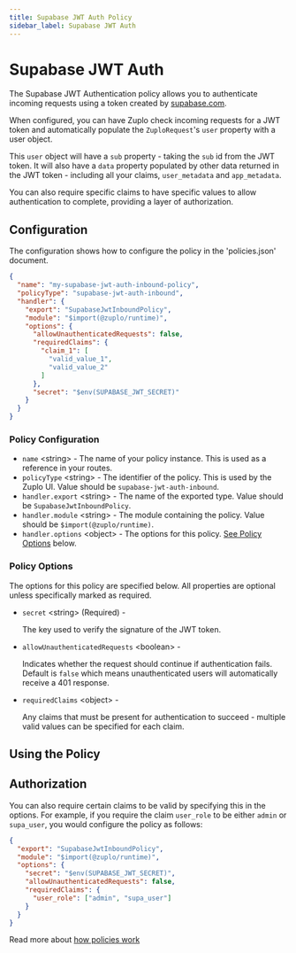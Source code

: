 ```yaml
---
title: Supabase JWT Auth Policy
sidebar_label: Supabase JWT Auth
---
```


<!-- WARNING: This document is generated. DO NOT EDIT BY HAND -->

# Supabase JWT Auth






<!-- start: intro.md -->
The Supabase JWT Authentication policy allows you to authenticate incoming requests using a token created by [supabase.com](https://supabase.com).

When configured, you can have Zuplo check incoming requests for a JWT token and automatically populate the `ZuploRequest`'s `user` property with a user object.

This `user` object will have a `sub` property - taking the `sub` id from the JWT token. It will also have a `data` property populated by other data returned in the JWT token - including all your claims, `user_metadata` and `app_metadata`.

You can also require specific claims to have specific values to allow authentication to complete, providing a layer of authorization.

<!-- end: intro.md -->

<PolicyStatus isBeta={false} isPaidAddOn={false} />



## Configuration 

The configuration shows how to configure the policy in the 'policies.json' document.

```json title="config/policies.json"
{
  "name": "my-supabase-jwt-auth-inbound-policy",
  "policyType": "supabase-jwt-auth-inbound",
  "handler": {
    "export": "SupabaseJwtInboundPolicy",
    "module": "$import(@zuplo/runtime)",
    "options": {
      "allowUnauthenticatedRequests": false,
      "requiredClaims": {
        "claim_1": [
          "valid_value_1",
          "valid_value_2"
        ]
      },
      "secret": "$env(SUPABASE_JWT_SECRET)"
    }
  }
}
```

<div className="policy-options">
<div><h3 class="anchor anchorWithStickyNavbar_node_modules-@docusaurus-theme-classic-lib-theme-Heading-styles-module" id="policy-configuration">Policy Configuration<a href="#policy-configuration" class="hash-link" aria-label="Direct link to Policy Configuration" title="Direct link to Policy Configuration">​</a></h3><ul><li><code>name</code> <span class="type-option">&lt;string&gt;</span> - The name of your policy instance. This is used as a reference in your routes.</li><li><code>policyType</code> <span class="type-option">&lt;string&gt;</span> - The identifier of the policy. This is used by the Zuplo UI. Value should be <code>supabase-jwt-auth-inbound</code>.</li><li><code>handler.export</code> <span class="type-option">&lt;string&gt;</span> - The name of the exported type. Value should be <code>SupabaseJwtInboundPolicy</code>.</li><li><code>handler.module</code> <span class="type-option">&lt;string&gt;</span> - The module containing the policy. Value should be <code>$import(@zuplo/runtime)</code>.</li><li><code>handler.options</code> <span class="type-option">&lt;object&gt;</span> - The options for this policy. <a href="#policy-options">See Policy Options</a> below.</li></ul><h3 class="anchor anchorWithStickyNavbar_node_modules-@docusaurus-theme-classic-lib-theme-Heading-styles-module" id="policy-options">Policy Options<a href="#policy-options" class="hash-link" aria-label="Direct link to Policy Options" title="Direct link to Policy Options">​</a></h3><p>The options for this policy are specified below. All properties are optional unless specifically marked as required.</p><ul><li><code>secret</code><span class="type-option"> &lt;string&gt;</span><span class="required-option"> (Required)</span> - <div><p>The key used to verify the signature of the JWT token.</p></div></li><li><code>allowUnauthenticatedRequests</code><span class="type-option"> &lt;boolean&gt;</span> - <div><p>Indicates whether the request should continue if authentication fails. Default is <code>false</code> which means unauthenticated users will automatically receive a 401 response.</p></div></li><li><code>requiredClaims</code><span class="type-option"> &lt;object&gt;</span> - <div><p>Any claims that must be present for authentication to succeed - multiple valid values can be specified for each claim.</p></div></li></ul></div>
</div>

## Using the Policy
<!-- start: doc.md -->
## Authorization

You can also require certain claims to be valid by specifying this in the
options. For example, if you require the claim `user_role` to be either `admin`
or `supa_user`, you would configure the policy as follows:

```json
{
  "export": "SupabaseJwtInboundPolicy",
  "module": "$import(@zuplo/runtime)",
  "options": {
    "secret": "$env(SUPABASE_JWT_SECRET)",
    "allowUnauthenticatedRequests": false,
    "requiredClaims": {
      "user_role": ["admin", "supa_user"]
    }
  }
}
```

<!-- end: doc.md -->

Read more about [how policies work](/docs/articles/policies)
